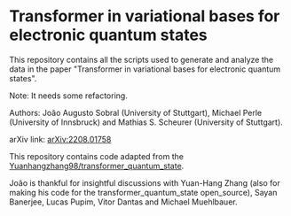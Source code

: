 # Transformer in variational bases for electronic quantum states

This repository contains all the scripts used to generate and analyze the data in the paper "Transformer in variational bases for electronic quantum states". 

Note: It needs some refactoring.


Authors: João Augusto Sobral (University of Stuttgart), Michael Perle (University of Innsbruck) and Mathias S. Scheurer (University of Stuttgart).


arXiv link: [arXiv:2208.01758](https://arxiv.org/abs/2208.01758)

This repository contains code adapted from the [Yuanhangzhang98/transformer_quantum_state](https://github.com/yuanhangzhang98/transformer_quantum_state).

João is thankful for insightful discussions with Yuan-Hang Zhang (also for making his code for the transformer_quantum_state open_source), Sayan Banerjee, Lucas Pupim, Vitor Dantas and Michael Muehlbauer.


